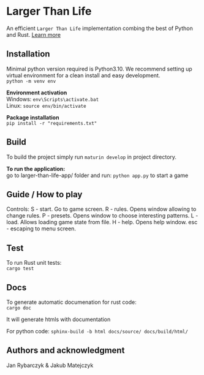 # Larger Than Life
An efficient `Larger Than Life` implementation combing the best of Python and Rust. [Learn more](https://conwaylife.com/wiki/Larger_than_Life)

## Installation
Minimal python version required is Python3.10.
We recommend setting up virtual environment for a clean install and easy development.\
`python -m venv env`

**Environment activation**\
Windows: `env\Scripts\activate.bat`\
Linux:  `source env/bin/activate`

**Package installation**\
`pip install -r "requirements.txt"`

## Build
To build the project simply run `maturin develop` in project directory.

**To run the application:**\
go to larger-than-life-app/ folder
and run:
`python app.py`
to start a game
## Guide / How to play
Controls:
S - start. Go to game screen.
R - rules. Opens window allowing to change rules.
P - presets. Opens window to choose interesting patterns.
L - load. Allows loading game state from file.
H - help. Opens help window.
esc - escaping to menu screen.
## Test
To run Rust unit tests:\
`cargo test`

## Docs 
To generate automatic documenation for rust code:\
`cargo doc`

It will generate htmls with documentation

For python code:
`sphinx-build -b html docs/source/ docs/build/html/`


## Authors and acknowledgment
Jan Rybarczyk & Jakub Matejczyk
